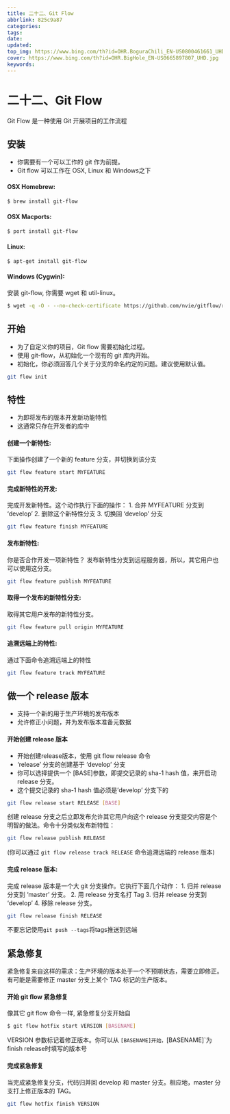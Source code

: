 ```yaml
---
title: 二十二、Git Flow
abbrlink: 825c9a87
categories: 
tags: 
date: 
updated: 
top_img: https://www.bing.com/th?id=OHR.BoguraChili_EN-US0800461661_UHD.jpg
cover: https://www.bing.com/th?id=OHR.BigHole_EN-US0665897807_UHD.jpg
keywords: 
---
```

# 二十二、Git Flow

Git Flow 是一种使用 Git 开展项目的工作流程

## 安装

- 你需要有一个可以工作的 git 作为前提。
- Git flow 可以工作在 OSX, Linux 和 Windows之下

#### OSX Homebrew:

```sh
$ brew install git-flow
```

#### OSX Macports:

```sh
$ port install git-flow
```

#### Linux:

```sh
$ apt-get install git-flow
```

#### Windows (Cygwin):

安装 git-flow, 你需要 wget 和 util-linux。

```sh
$ wget -q -O - --no-check-certificate https://github.com/nvie/gitflow/raw/develop/contrib/gitflow-installer.sh | bash
```

## 开始

- 为了自定义你的项目，Git flow 需要初始化过程。
- 使用 git-flow，从初始化一个现有的 git 库内开始。
- 初始化，你必须回答几个关于分支的命名约定的问题。建议使用默认值。

```sh
git flow init
```

## 特性

- 为即将发布的版本开发新功能特性
- 这通常只存在开发者的库中

#### 创建一个新特性:

下面操作创建了一个新的 feature 分支，并切换到该分支

```sh
git flow feature start MYFEATURE
```

#### 完成新特性的开发:

完成开发新特性。这个动作执行下面的操作： 1. 合并 MYFEATURE 分支到 ‘develop’ 2. 删除这个新特性分支 3. 切换回 ‘develop’ 分支

```sh
git flow feature finish MYFEATURE
```

#### 发布新特性:

你是否合作开发一项新特性？ 发布新特性分支到远程服务器，所以，其它用户也可以使用这分支。

```sh
git flow feature publish MYFEATURE
```

#### 取得一个发布的新特性分支:

取得其它用户发布的新特性分支。

```sh
git flow feature pull origin MYFEATURE
```

#### 追溯远端上的特性:

通过下面命令追溯远端上的特性

```sh
git flow feature track MYFEATURE
```

## 做一个 release 版本

- 支持一个新的用于生产环境的发布版本
- 允许修正小问题，并为发布版本准备元数据

#### 开始创建 release 版本

- 开始创建release版本，使用 git flow release 命令
- ‘release’ 分支的创建基于 ‘develop’ 分支
- 你可以选择提供一个 [BASE]参数，即提交记录的 sha-1 hash 值，来开启动 release 分支。
- 这个提交记录的 sha-1 hash 值必须是’develop’ 分支下的

```sh
git flow release start RELEASE [BASE]
```

创建 release 分支之后立即发布允许其它用户向这个 release 分支提交内容是个明智的做法。命令十分类似发布新特性：

```sh
git flow release publish RELEASE
```

(你可以通过 `git flow release track RELEASE` 命令追溯远端的 release 版本)

#### 完成 release 版本:

完成 release 版本是一个大 git 分支操作。它执行下面几个动作： 1. 归并 release 分支到 ‘master’ 分支。 2. 用 release 分支名打 Tag 3. 归并 release 分支到 ‘develop’ 4. 移除 release 分支。

```sh
git flow release finish RELEASE
```

不要忘记使用`git push --tags`将tags推送到远端

## 紧急修复

紧急修复来自这样的需求：生产环境的版本处于一个不预期状态，需要立即修正。有可能是需要修正 master 分支上某个 TAG 标记的生产版本。

#### 开始 git flow 紧急修复

像其它 git flow 命令一样, 紧急修复分支开始自

```sh
$ git flow hotfix start VERSION [BASENAME]
```

VERSION 参数标记着修正版本。你可以从 `[BASENAME]开始，`[BASENAME]`为finish release时填写的版本号

#### 完成紧急修复

当完成紧急修复分支，代码归并回 develop 和 master 分支。相应地，master 分支打上修正版本的 TAG。

```sh
git flow hotfix finish VERSION
```